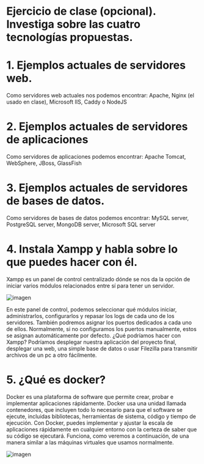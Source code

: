 # Ejercicio de clase (opcional). Investiga sobre las cuatro tecnologías propuestas.


# 1. Ejemplos actuales de servidores web.
Como servidores web actuales nos podemos encontrar: Apache, Nginx (el usado en    clase), Microsoft IIS, Caddy o NodeJS
    
# 2. Ejemplos actuales de servidores de aplicaciones
Como servidores de aplicaciones podemos encontrar: Apache Tomcat, WebSphere, JBoss, GlassFish

# 3. Ejemplos actuales de servidores de bases de datos.
Como servidores de bases de datos podemos encontrar: MySQL server, PostgreSQL server, MongoDB server, Microsoft SQL server

# 4. Instala Xampp y habla sobre lo que puedes hacer con él.
Xampp es un panel de control centralizado dónde se nos da la opción de iniciar varios módulos relacionados entre sí para tener un servidor. 

![imagen](https://user-images.githubusercontent.com/95173613/162639841-60713d2a-3dbb-464b-9687-ac96a86454e4.png)

En este panel de control, podemos seleccionar qué módulos iniciar, administrarlos, configurarlos y repasar los logs de cada uno de los servidores. También podremos asignar los puertos dedicados a cada uno de ellos. Normalmente, si no configuramos los puertos manualmente, estos se asignan automáticamente por defecto. 
¿Qué podríamos hacer con Xampp?
Podríamos desplegar nuestra aplicación del proyecto final, desplegar una web, una simple base de datos o usar Filezilla para transmitir archivos de un pc a otro fácilmente.

# 5. ¿Qué es docker?
Docker es una plataforma de software que permite crear, probar e implementar aplicaciones rápidamente. Docker usa una unidad llamada contenedores, que incluyen todo lo necesario para que el software se ejecute, incluidas bibliotecas, herramientas de sistema, código y tiempo de ejecución. Con Docker, puedes implementar y ajustar la escala de aplicaciones rápidamente en cualquier entorno con la certeza de saber que su código se ejecutará.
Funciona, como veremos a continuación, de una manera similar a las máquinas virtuales que usamos normalmente.

![imagen](https://user-images.githubusercontent.com/95173613/162639862-3cab834a-010f-4016-9098-9e934a1b4db3.png)

